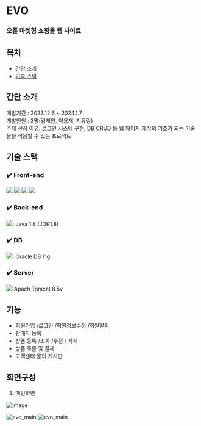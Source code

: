 # EVO
### 오픈 마켓형 쇼핑몰 웹 사이트

## 목차
- [간단 소개](#간단-소개)
- [기술 스택](#기술-스택)

## 간단 소개
개발기간 : 2023.12.6 ~ 2024.1.7  
개발인원 : 3명(김재원, 이용재, 지유림)  
주제 선정 이유: 로그인 시스템 구현, DB CRUD 등 웹 페이지 제작의 기초가 되는 기술들을 적용할 수 있는 프로젝트

## 기술 스택
### ✔️ Front-end
<img src="https://img.shields.io/badge/html5-E34F26?style=for-the-badge&logo=html5&logoColor=white"> <img src="https://img.shields.io/badge/css-1572B6?style=for-the-badge&logo=css3&logoColor=white"> <img src="https://img.shields.io/badge/javascript-F7DF1E?style=for-the-badge&logo=javascript&logoColor=black"> <img src="https://img.shields.io/badge/jquery-0769AD?style=for-the-badge&logo=jquery&logoColor=white">

### ✔️ Back-end
<img src="https://img.shields.io/badge/java-007396?style=for-the-badge&logo=java&logoColor=white">: Java 1.8 (JDK1.8)

### ✔️ DB
<img src="https://img.shields.io/badge/oracle-F80000?style=for-the-badge&logo=oracle&logoColor=white">: Oracle DB 11g

### ✔️ Server
<img src="https://img.shields.io/badge/apache tomcat-F8DC75?style=for-the-badge&logo=apachetomcat&logoColor=white">:Apach Tomcat 8.5v
## 기능
- 회원가입 /로그인 /회원정보수정 /회원탈퇴  
- 판매자 등록
- 상품 등록 /조회 /수정 / 삭제
- 상품 주문 및 결제
- 고객센터 문의 게시판

## 화면구성
1. 메인화면
<img src="https://github.com/kimjw94/clone_evo_repo/raw/main/assets/152935868/969aecd4-96d3-48eb-acff-2c111c094cfc" alt="image">

![evo_main](https://github.com/kimjw94/clone_evo_repo/assets/152935868/62f48a31-6053-4c80-8b32-cd763153b839)
<img src="https://github.com/kimjw94/clone_evo_repo/raw/main/assets/152935868/62f48a31-6053-4c80-8b32-cd763153b839" alt="evo_main">
